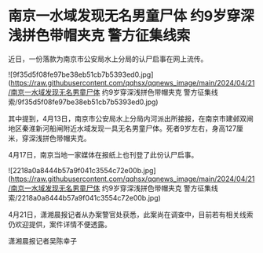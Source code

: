 # 南京一水域发现无名男童尸体 约9岁穿深浅拼色带帽夹克 警方征集线索

近日，一份落款为南京市公安局水上分局的认尸启事在网上流传。

![9f35d5f08fe97be38eb51cb7b5393ed0.jpg](https://raw.githubusercontent.com/qqhsx/qqnews_image/main/2024/04/21/南京一水域发现无名男童尸体 约9岁穿深浅拼色带帽夹克 警方征集线索/9f35d5f08fe97be38eb51cb7b5393ed0.jpg)

其中提到，4月13日，南京市公安局水上分局内河派出所接报，在南京市建邺双闸地区秦淮新河船闸附近水域发现一具无名男童尸体。死者9岁左右，身高127厘米，穿深浅拼色带帽夹克。

4月17日，南京当地一家媒体在报纸上也刊登了此份认尸启事。

![2218a0a8444b57a9f041c3554c72e00b.jpg](https://raw.githubusercontent.com/qqhsx/qqnews_image/main/2024/04/21/南京一水域发现无名男童尸体 约9岁穿深浅拼色带帽夹克 警方征集线索/2218a0a8444b57a9f041c3554c72e00b.jpg)

4月21日，潇湘晨报记者从办案警官处获悉，此案尚在调查中，目前若有相关线索仍欢迎提供，案件详情不便透露。

潇湘晨报记者吴陈幸子

